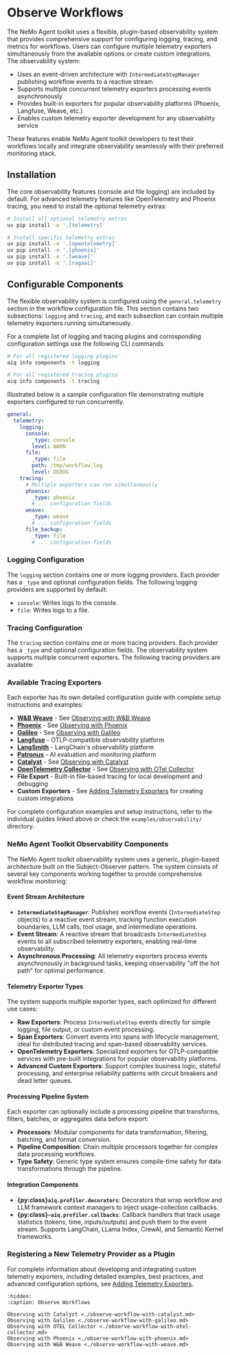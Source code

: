 <!--
SPDX-FileCopyrightText: Copyright (c) 2025, NVIDIA CORPORATION & AFFILIATES. All rights reserved.
SPDX-License-Identifier: Apache-2.0

Licensed under the Apache License, Version 2.0 (the "License");
you may not use this file except in compliance with the License.
You may obtain a copy of the License at

http://www.apache.org/licenses/LICENSE-2.0

Unless required by applicable law or agreed to in writing, software
distributed under the License is distributed on an "AS IS" BASIS,
WITHOUT WARRANTIES OR CONDITIONS OF ANY KIND, either express or implied.
See the License for the specific language governing permissions and
limitations under the License.
-->

# Observe Workflows

The NeMo Agent toolkit uses a flexible, plugin-based observability system that provides comprehensive support for configuring logging, tracing, and metrics for workflows. Users can configure multiple telemetry exporters simultaneously from the available options or create custom integrations. The observability system:

- Uses an event-driven architecture with `IntermediateStepManager` publishing workflow events to a reactive stream
- Supports multiple concurrent telemetry exporters processing events asynchronously
- Provides built-in exporters for popular observability platforms (Phoenix, Langfuse, Weave, etc.)
- Enables custom telemetry exporter development for any observability service

These features enable NeMo Agent toolkit developers to test their workflows locally and integrate observability seamlessly with their preferred monitoring stack.

## Installation

The core observability features (console and file logging) are included by default. For advanced telemetry features like OpenTelemetry and Phoenix tracing, you need to install the optional telemetry extras:

```bash
# Install all optional telemetry extras
uv pip install -e '.[telemetry]'

# Install specific telemetry extras
uv pip install -e '.[opentelemetry]'
uv pip install -e '.[phoenix]'
uv pip install -e '.[weave]'
uv pip install -e '.[ragaai]'
```

## Configurable Components

The flexible observability system is configured using the `general.telemetry` section in the workflow configuration file. This section contains two subsections: `logging` and `tracing`, and each subsection can contain multiple telemetry exporters running simultaneously.

For a complete list of logging and tracing plugins and corrosponding configuration settings use the following CLI commands.

```bash
# For all registered logging plugins
aiq info components -t logging

# For all registered tracing plugins
aiq info components -t tracing
```

Illustrated below is a sample configuration file demonstrating multiple exporters configured to run concurrently.

```yaml
general:
  telemetry:
    logging:
      console:
        _type: console
        level: WARN
      file:
        _type: file
        path: /tmp/workflow.log
        level: DEBUG
    tracing:
      # Multiple exporters can run simultaneously
      phoenix:
        _type: phoenix
        # ... configuration fields
      weave:
        _type: weave
        # ... configuration fields
      file_backup:
        _type: file
        # ... configuration fields
```

### **Logging Configuration**

The `logging` section contains one or more logging providers. Each provider has a `_type` and optional configuration fields. The following logging providers are supported by default:

- `console`: Writes logs to the console.
- `file`: Writes logs to a file.

### **Tracing Configuration**

The `tracing` section contains one or more tracing providers. Each provider has a `_type` and optional configuration fields. The observability system supports multiple concurrent exporters. The following tracing providers are available:

### Available Tracing Exporters

Each exporter has its own detailed configuration guide with complete setup instructions and examples:

- **[W&B Weave](https://wandb.ai/site/weave/)** - See [Observing with W&B Weave](./observe-workflow-with-weave.md)
- **[Phoenix](https://phoenix.arize.com/)** - See [Observing with Phoenix](./observe-workflow-with-phoenix.md)
- **[Galileo](https://galileo.ai/)** - See [Observing with Galileo](./observe-workflow-with-galileo.md)
- **[Langfuse](https://langfuse.com/)** - OTLP-compatible observability platform
- **[LangSmith](https://www.langchain.com/langsmith)** - LangChain's observability platform
- **[Patronus](https://patronus.ai/)** - AI evaluation and monitoring platform
- **[Catalyst](https://catalyst.raga.ai/)** - See [Observing with Catalyst](./observe-workflow-with-catalyst.md)
- **[OpenTelemetry Collector](https://opentelemetry.io/docs/collector/)** - See [Observing with OTel Collector](./observe-workflow-with-otel-collector.md)
- **File Export** - Built-in file-based tracing for local development and debugging
- **Custom Exporters** - See [Adding Telemetry Exporters](../../extend/telemetry-exporters.md) for creating custom integrations

For complete configuration examples and setup instructions, refer to the individual guides linked above or check the `examples/observability/` directory.

### NeMo Agent Toolkit Observability Components

The NeMo Agent toolkit observability system uses a generic, plugin-based architecture built on the Subject-Observer pattern. The system consists of several key components working together to provide comprehensive workflow monitoring:

#### Event Stream Architecture

- **`IntermediateStepManager`**: Publishes workflow events (`IntermediateStep` objects) to a reactive event stream, tracking function execution boundaries, LLM calls, tool usage, and intermediate operations.
- **Event Stream**: A reactive stream that broadcasts `IntermediateStep` events to all subscribed telemetry exporters, enabling real-time observability.
- **Asynchronous Processing**: All telemetry exporters process events asynchronously in background tasks, keeping observability "off the hot path" for optimal performance.

#### Telemetry Exporter Types

The system supports multiple exporter types, each optimized for different use cases:

- **Raw Exporters**: Process `IntermediateStep` events directly for simple logging, file output, or custom event processing.
- **Span Exporters**: Convert events into spans with lifecycle management, ideal for distributed tracing and span-based observability services.
- **OpenTelemetry Exporters**: Specialized exporters for OTLP-compatible services with pre-built integrations for popular observability platforms.
- **Advanced Custom Exporters**: Support complex business logic, stateful processing, and enterprise reliability patterns with circuit breakers and dead letter queues.

#### Processing Pipeline System

Each exporter can optionally include a processing pipeline that transforms, filters, batches, or aggregates data before export:

- **Processors**: Modular components for data transformation, filtering, batching, and format conversion.
- **Pipeline Composition**: Chain multiple processors together for complex data processing workflows.
- **Type Safety**: Generic type system ensures compile-time safety for data transformations through the pipeline.

#### Integration Components

- **{py:class}`aiq.profiler.decorators`**: Decorators that wrap workflow and LLM framework context managers to inject usage-collection callbacks.
- **{py:class}`~aiq.profiler.callbacks`**: Callback handlers that track usage statistics (tokens, time, inputs/outputs) and push them to the event stream. Supports LangChain, LLama Index, CrewAI, and Semantic Kernel frameworks.

### Registering a New Telemetry Provider as a Plugin

For complete information about developing and integrating custom telemetry exporters, including detailed examples, best practices, and advanced configuration options, see [Adding Telemetry Exporters](../../extend/telemetry-exporters.md).

```{toctree}
:hidden:
:caption: Observe Workflows

Observing with Catalyst <./observe-workflow-with-catalyst.md>
Observing with Galileo <./observe-workflow-with-galileo.md>
Observing with OTEL Collector <./observe-workflow-with-otel-collector.md>
Observing with Phoenix <./observe-workflow-with-phoenix.md>
Observing with W&B Weave <./observe-workflow-with-weave.md>
```
